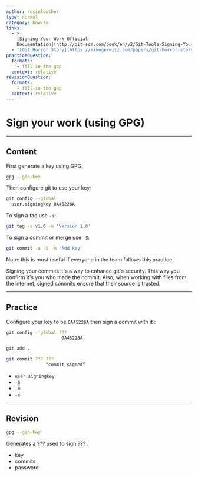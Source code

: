```yaml
---
author: rosielowther
type: normal
category: how-to
links:
  - >-
    [Signing Your Work Official
    Documentation](http://git-scm.com/book/en/v2/Git-Tools-Signing-Your-Work){website}
  - '[Git Horror Story](https://mikegerwitz.com/papers/git-horror-story){website}'
practiceQuestion:
  formats:
    - fill-in-the-gap
  context: relative
revisionQuestion:
  formats:
    - fill-in-the-gap
  context: relative
---
```


# Sign your work (using GPG)


---

## Content

First generate a key using GPG:

```bash
gpg --gen-key
```

Then configure git to use your key:

```bash
git config --global 
  user.signingkey 0A45226A
```

To sign a tag use `-s`:

```bash
git tag -s v1.0 -m 'Version 1.0'
```

To sign a commit or merge use `-S`:

```bash
git commit -a -S -m 'Add key'
```

Note: this is most useful if everyone in the team follows this practice.

Signing your commits it's a way to enhance git's security. This way you confirm it's you who made the commit. Also, when working with files from the internet, signed commits ensure that their source is trusted.


---

## Practice

Configure your key to be `0A45226A` then sign a commit with it :

```bash
git config --global ??? 
                     0A45226A

git add .

git commit ??? ???
               “commit signed”
```

- `user.signingkey`
- `-S`
- `-m`
- `-s`


---

## Revision

```bash
gpg --gen-key
```

Generates a ??? used to sign ??? .

- key
- commits
- password
